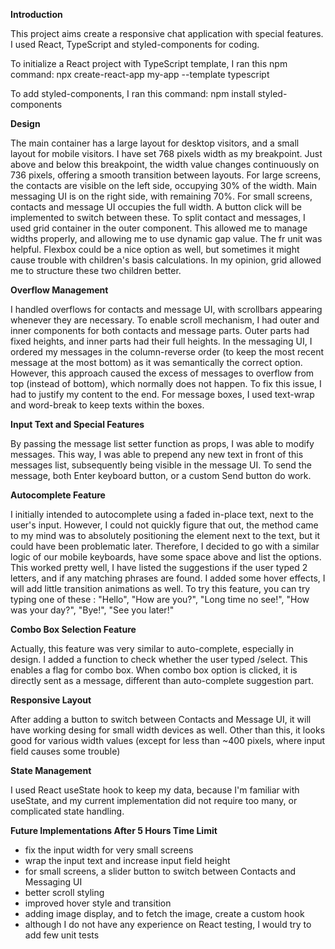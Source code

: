 **Introduction**

This project aims create a responsive chat application with special features.
I used React, TypeScript and styled-components for coding.

To initialize a React project with TypeScript template, I ran this npm command:
npx create-react-app my-app --template typescript

To add styled-components, I ran this command:
npm install styled-components

**Design**

The main container has a large layout for desktop visitors, and a small layout for mobile visitors.
I have set 768 pixels width as my breakpoint. Just above and below this breakpoint, the width value changes continuously on 736 pixels, offering a smooth transition between layouts.
For large screens, the contacts are visible on the left side, occupying 30% of the width. Main messaging UI is on the right side, with remaining 70%.
For small screens, contacts and message UI occupies the full width. A button click will be implemented to switch between these.
To split contact and messages, I used grid container in the outer component. This allowed me to manage widths properly, and allowing me to use dynamic gap value. The fr unit was helpful.
Flexbox could be a nice option as well, but sometimes it might cause trouble with children's basis calculations. In my opinion, grid allowed me to structure these two children better.

**Overflow Management**

I handled overflows for contacts and message UI, with scrollbars appearing whenever they are necessary. 
To enable scroll mechanism, I had outer and inner components for both contacts and message parts. Outer parts had fixed heights, and inner parts had their full heights.
In the messaging UI, I ordered my messages in the column-reverse order (to keep the most recent message at the most bottom) as it was semantically the correct option.
However, this approach caused the excess of messages to overflow from top (instead of bottom), which normally does not happen. To fix this issue, I had to justify my content to the end.
For message boxes, I used text-wrap and word-break to keep texts within the boxes.

**Input Text and Special Features**

By passing the message list setter function as props, I was able to modify messages.
This way, I was able to prepend any new text in front of this messages list, subsequently being visible in the message UI.
To send the message, both Enter keyboard button, or a custom Send button do work.

**Autocomplete Feature**

I initially intended to autocomplete using a faded in-place text, next to the user's input.
However, I could not quickly figure that out, the method came to my mind was to absolutely positioning the element next to the text, but it could have been problematic later.
Therefore, I decided to go with a similar logic of our mobile keyboards, have some space above and list the options.
This worked pretty well, I have listed the suggestions if the user typed 2 letters, and if any matching phrases are found.
I added some hover effects, I will add little transition animations as well.
To try this feature, you can try typing one of these : "Hello", "How are you?", "Long time no see!", "How was your day?", "Bye!", "See you later!"

**Combo Box Selection Feature**

Actually, this feature was very similar to auto-complete, especially in design. 
I added a function to check whether the user typed /select. This enables a flag for combo box.
When combo box option is clicked, it is directly sent as a message, different than auto-complete suggestion part.

**Responsive Layout**

After adding a button to switch between Contacts and Message UI, it will have working desing for small width devices as well.
Other than this, it looks good for various width values (except for less than ~400 pixels, where input field causes some trouble)

**State Management**

I used React useState hook to keep my data, because I'm familiar with useState, and my current implementation did not require too many, or complicated state handling.


**Future Implementations After 5 Hours Time Limit**

- fix the input width for very small screens
- wrap the input text and increase input field height
- for small screens, a slider button to switch between Contacts and Messaging UI
- better scroll styling
- improved hover style and transition
- adding image display, and to fetch the image, create a custom hook
- although I do not have any experience on React testing, I would try to add few unit tests
